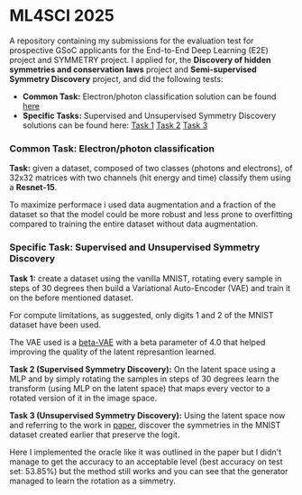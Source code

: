 # ML4SCI 2025
A repository containing my submissions for the evaluation test for prospective
 GSoC applicants for the End-to-End Deep Learning (E2E) project and SYMMETRY project.
 I applied for, the **Discovery of hidden symmetries and conservation laws** project 
 and **Semi-supervised Symmetry Discovery** project, and did the following tests:
- **Common Task:** Electron/photon classification solution can be found
 [here](https://github.com/GiuseppeFrigeni/ML4SCI2025/blob/main/Common%20task/Common_Task.ipynb)
- **Specific Tasks:** Supervised and Unsupervised Symmetry Discovery solutions can be found here: 
[Task 1](https://github.com/GiuseppeFrigeni/ML4SCI2025/blob/main/Specific%20task/Task_1/Task_1.ipynb) 
[Task 2](https://github.com/GiuseppeFrigeni/ML4SCI2025/blob/main/Specific%20task/Task_2/Task_2.ipynb) 
[Task 3](https://github.com/GiuseppeFrigeni/ML4SCI2025/blob/main/Specific%20task/Task_3/Task_3.ipynb)
  
### Common Task: Electron/photon classification
**Task:** given a dataset, composed of two classes (photons and electrons), of 32x32
matrices with two channels (hit energy and time) classify them using a **Resnet-15**.

To maximize performace i used data augmentation and a fraction of the dataset so that
the model could be more robust and less prone to overfitting compared to training
the entire dataset without data augmentation.


### Specific Task: Supervised and Unsupervised Symmetry Discovery
**Task 1:** create a dataset using the vanilla MNIST, rotating every sample in steps of 30 
degrees then build a Variational Auto-Encoder (VAE) and train it on the before mentioned 
dataset.

For compute limitations, as suggested, only digits 1 and 2 of the MNIST dataset have been used.

The VAE used is a [beta-VAE](https://openreview.net/forum?id=Sy2fzU9gl) with a beta parameter 
of 4.0 that helped improving the quality of the latent represantion learned.

**Task 2 (Supervised Symmetry Discovery):** On the latent space using a MLP and by simply 
rotating the samples in steps of 30 degrees learn the transform (using MLP on the latent space)
 that maps every vector to a rotated version of it in the image space.

 **Task 3 (Unsupervised Symmetry Discovery):** Using the latent space now and referring 
 to the work in [paper](https://arxiv.org/abs/2302.00806), discover the symmetries in 
 the MNIST dataset created earlier that preserve the logit.

 Here I implemented the oracle like it was outlined in the paper but I didn't manage to
 get the accuracy to an acceptable level (best accuracy on test set: 53.85%) but the method
 still works and you can see that the generator managed to learn the rotation as a simmetry.

 



